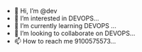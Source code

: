 - 👋 Hi, I’m @dev
- 👀 I’m interested in DEVOPS...
- 🌱 I’m currently learning DEVOPS ...
- 💞️ I’m looking to collaborate on DEVOPS...
- 📫 How to reach me 9100575573...

<!---
ssh-sshd/ssh-sshd is a ✨ special ✨ repository because its `README.md` (this file) appears on your GitHub profile.
You can click the Preview link to take a look at your changes.
--->
